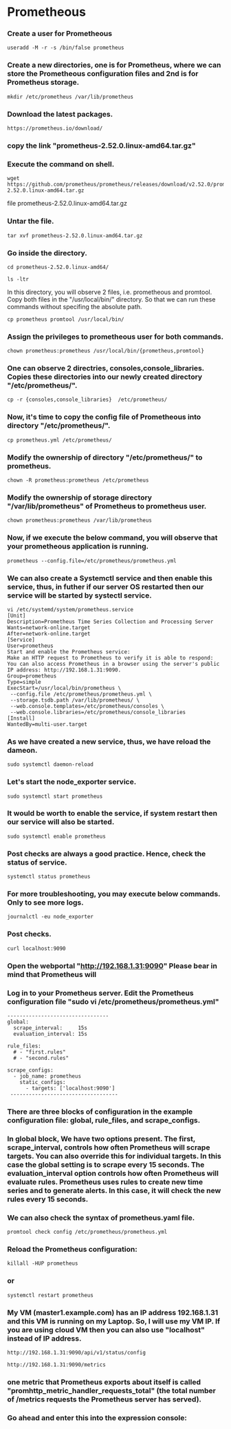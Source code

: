 # Prometheous

### Create a user for Prometheous
```
useradd -M -r -s /bin/false prometheus
```
### Create a new directories, one is for Prometheus, where we can store the Prometheous configuration files and 2nd is for Prometheus storage.
```
mkdir /etc/prometheus /var/lib/prometheus
```
### Download the latest packages.
```
https://prometheus.io/download/
```

### copy the link "prometheus-2.52.0.linux-amd64.tar.gz"
### Execute the command on shell.
```
wget https://github.com/prometheus/prometheus/releases/download/v2.52.0/prometheus-2.52.0.linux-amd64.tar.gz
```

file prometheus-2.52.0.linux-amd64.tar.gz

### Untar the file.
```
tar xvf prometheus-2.52.0.linux-amd64.tar.gz 
```
### Go inside the directory.
```
cd prometheus-2.52.0.linux-amd64/
```
```
ls -ltr
```

In this directory, you will observe 2 files, i.e. prometheous and promtool. Copy both files in the "/usr/local/bin/" directory. So that we can run these commands without specifing the absolute path.
```
cp prometheus promtool /usr/local/bin/
```
### Assign the privileges to prometheous user for both commands.
```
chown prometheus:prometheus /usr/local/bin/{prometheus,promtool}
```
### One can observe 2 directries, consoles,console_libraries. Copies these directories into our newly created directory "/etc/prometheus/".
```
cp -r {consoles,console_libraries}  /etc/prometheus/
```
### Now, it's time to copy the config file of Prometheous into directory "/etc/prometheus/".
```
cp prometheus.yml /etc/prometheus/
```
### Modify the ownership of directory "/etc/prometheus/" to prometheus.
```
chown -R prometheus:prometheus /etc/prometheus
```
### Modify the ownership of storage directory "/var/lib/prometheus" of Prometheus to prometheus user.
```
chown prometheus:prometheus /var/lib/prometheus
```

### Now, if we execute the below command, you will observe that your prometheous application is running. 
```
prometheus --config.file=/etc/prometheus/prometheus.yml
```
### We can also create a Systemctl service and then enable this service, thus, in futher if our server OS restarted  then our service will be started by systectl service.
```
vi /etc/systemd/system/prometheus.service
[Unit]
Description=Prometheus Time Series Collection and Processing Server
Wants=network-online.target
After=network-online.target
[Service]
User=prometheus
Start and enable the Prometheus service:
Make an HTTP request to Prometheus to verify it is able to respond:
You can also access Prometheus in a browser using the server's public IP address: http://192.168.1.31:9090.
Group=prometheus
Type=simple
ExecStart=/usr/local/bin/prometheus \
 --config.file /etc/prometheus/prometheus.yml \
 --storage.tsdb.path /var/lib/prometheus/ \
 --web.console.templates=/etc/prometheus/consoles \
 --web.console.libraries=/etc/prometheus/console_libraries
[Install]
WantedBy=multi-user.target
```
### As we have created a new service, thus, we have reload the dameon.
```
sudo systemctl daemon-reload
```
### Let's start the node_exporter service.
```
sudo systemctl start prometheus
```
### It would be worth to enable the service, if system restart then our service will also be started.
```
sudo systemctl enable prometheus
```
### Post checks are always a good practice. Hence, check the status of service.
```
systemctl status prometheus
```

### For more troubleshooting, you may execute below commands. Only to see more logs.
```
journalctl -eu node_exporter 
```

### Post checks.
```
curl localhost:9090
```

### Open the webportal "http://192.168.1.31:9090" Please bear in mind that Prometheus will 


### Log in to your Prometheus server. Edit the Prometheus configuration file "sudo vi /etc/prometheus/prometheus.yml"

```
---------------------------------
global:
  scrape_interval:     15s
  evaluation_interval: 15s

rule_files:
  # - "first.rules"
  # - "second.rules"

scrape_configs:
  - job_name: prometheus
    static_configs:
      - targets: ['localhost:9090']
 -----------------------------------
```

### There are three blocks of configuration in the example configuration file: global, rule_files, and scrape_configs.
### In global block, We have two options present. The first, scrape_interval, controls how often Prometheus will scrape targets. You can also override this for individual targets. In this case the global setting is to scrape every 15 seconds. The evaluation_interval option controls how often Prometheus will evaluate rules. Prometheus uses rules to create new time series and to generate alerts. In this case, it will check the new rules every 15 seconds.

### We can also check the syntax of prometheus.yaml file.
```
promtool check config /etc/prometheus/prometheus.yml
```
### Reload the Prometheus configuration: 

```
killall -HUP prometheus
```
### or 
```
systemctl restart prometheus
```
### My VM (master1.example.com) has an IP address 192.168.1.31 and this VM is running on my Laptop. So, I will use my VM IP. If you are using cloud VM then you can also use "localhost" instead of IP address.
```
http://192.168.1.31:9090/api/v1/status/config
```
```
http://192.168.1.31:9090/metrics
```
### one metric that Prometheus exports about itself is called "promhttp_metric_handler_requests_total" (the total number of /metrics requests the Prometheus server has served). 
### Go ahead and enter this into the expression console:

